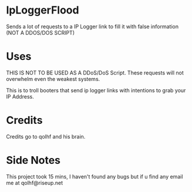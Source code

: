 <h1>IpLoggerFlood</h1>
<p>Sends a lot of requests to a IP Logger link to fill it with false information (NOT A DDOS/DOS SCRIPT)</p>
<p>
<h1>Uses</h1>
THIS IS NOT TO BE USED AS A DDoS/DoS Script. These requests will not overwhelm even the weakest systems.
<p>
This is to troll booters that send ip logger links with intentions to grab your IP Address.
<p>
<h1>Credits</h1>
Credits go to qolhf and his brain.
<p>
<h1>Side Notes</h1>
This project took 15 mins, I haven't found any bugs but if u find any email me at qolhf@riseup.net
<p>
 
